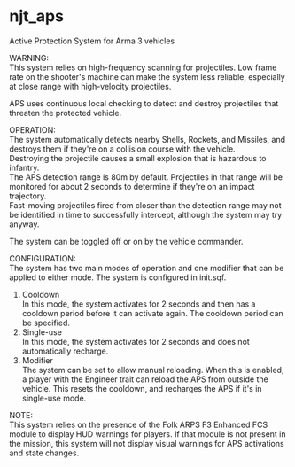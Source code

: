 # njt_aps
Active Protection System for Arma 3 vehicles

WARNING:    
This system relies on high-frequency scanning for projectiles. Low frame rate on the shooter's machine can make the system less reliable, especially at close range with high-velocity projectiles.

APS uses continuous local checking to detect and destroy projectiles that threaten the protected vehicle.

OPERATION:    
The system automatically detects nearby Shells, Rockets, and Missiles, and destroys them if they're on a collision course with the vehicle.    
Destroying the projectile causes a small explosion that is hazardous to infantry.    
The APS detection range is 80m by default. Projectiles in that range will be monitored for about 2 seconds to determine if they're on an impact trajectory.    
Fast-moving projectiles fired from closer than the detection range may not be identified in time to successfully intercept, although the system may try anyway.    

The system can be toggled off or on by the vehicle commander.

CONFIGURATION:    
The system has two main modes of operation and one modifier that can be applied to either mode. The system is configured in init.sqf.    
1. Cooldown    
In this mode, the system activates for 2 seconds and then has a cooldown period before it can activate again. The cooldown period can be specified.
2. Single-use    
In this mode, the system activates for 2 seconds and does not automatically recharge.
3. Modifier    
The system can be set to allow manual reloading. When this is enabled, a player with the Engineer trait can reload the APS from outside the vehicle. This resets the cooldown, and recharges the APS if it's in single-use mode.

NOTE:    
This system relies on the presence of the Folk ARPS F3 Enhanced FCS module to display HUD warnings for players. If that module is not present in the mission, this system will not display visual warnings for APS activations and state changes.

